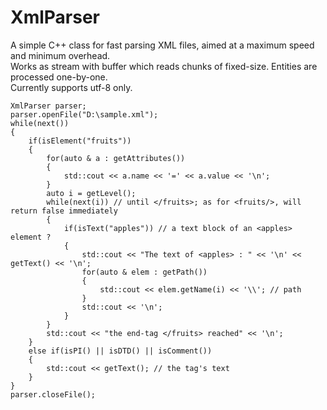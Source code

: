 # XmlParser
A simple C++ class for fast parsing XML files, aimed at a maximum speed and minimum overhead. <br>
Works as stream with buffer which reads chunks of fixed-size. Entities are processed one-by-one.  <br>
Currently supports utf-8 only.

    XmlParser parser;
    parser.openFile("D:\sample.xml");
    while(next())
    {
        if(isElement("fruits"))
        {
            for(auto & a : getAttributes())
            { 
                std::cout << a.name << '=' << a.value << '\n';
            }
            auto i = getLevel();
            while(next(i)) // until </fruits>; as for <fruits/>, will return false immediately
            {
                if(isText("apples")) // a text block of an <apples> element ? 
                {
                    std::cout << "The text of <apples> : " << '\n' << getText() << '\n';
                    for(auto & elem : getPath())
                    {
                        std::cout << elem.getName(i) << '\\'; // path
                    }
                    std::cout << '\n';
                }
            }
            std::cout << "the end-tag </fruits> reached" << '\n';
        }
        else if(isPI() || isDTD() || isComment())
        {
            std::cout << getText(); // the tag's text
        }
    }
    parser.closeFile(); 
